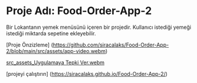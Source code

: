 # Proje Adı: Food-Order-App-2
Bir Lokantanın yemek menüsünü içeren bir projedir. Kullanıcı istediği yemeği istediği miktarda sepetine ekleyebilir. 

[Proje Önzizleme] (https://github.com/siracalaks/Food-Order-App-2/blob/main/src/assets/app-video.webm)

[src_assets_Uygulamaya Tepki Ver.webm](https://user-images.githubusercontent.com/102253572/230453313-33a71b1a-564c-4c4d-ae46-d7887f2e1699.webm)

[projeyi çalıştırın] (https://siracalaks.github.io/Food-Order-App-2/)
